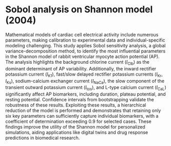 # Sobol analysis on Shannon model (2004)
  Mathematical models of cardiac cell electrical activity include
  numerous parameters, making calibration to experimental data and
  individual-specific modeling challenging. This study applies Sobol
  sensitivity analysis, a global variance-decomposition method, to identify
  the most influential parameters in the Shannon model of rabbit
  ventricular myocyte action potential (AP). The analysis highlights
  the background chlorine current ($I_\text{Clb}$) as the dominant determinant
  of AP variability. Additionally, the inward rectifier potassium
  current ($I_\text{K1}$), fast/slow delayed rectifier potassium
  currents ($I_\text{Kr}$, $I_\text{Ks}$), sodium-calcium exchanger
  current ($I_\text{NaCa}$), the slow component of the transient
  outward potassium current ($I_\text{tos}$), and L-type calcium
  current ($I_\text{CaL}$) significantly affect AP biomarkers, including
  duration, plateau potential, and resting potential. Confidence
  intervals from bootstrapping validate the robustness of these
  results. Exploiting these results, a hierarchical reduction of the
  model is performed and  demonstrates that retaining only six key
  parameters can sufficiently   capture individual biomarkers, with a
  coefficient of determination   exceeding 0.9 for selected
  cases. These findings improve the   utility of the   Shannon model
  for personalized simulations, aiding   applications like   digital
  twins and drug response predictions in   biomedical research. 
